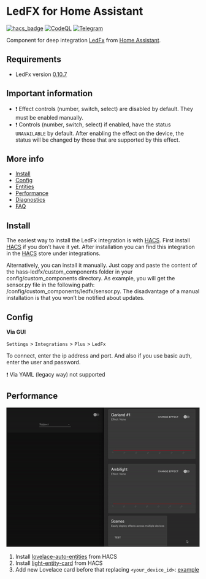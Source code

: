# LedFX for Home Assistant
[![hacs_badge](https://img.shields.io/badge/HACS-Default-41BDF5.svg?style=for-the-badge)](https://github.com/hacs/integration)
[![CodeQL](https://img.shields.io/badge/CODEQL-Passing-30C854.svg?style=for-the-badge)](https://github.com/dmamontov/hass-miwifi/actions?query=CodeQL)
[![Telegram](https://img.shields.io/badge/Telegram-channel-34ABDF.svg?style=for-the-badge)](https://t.me/hass_mamontov_tech)

Component for deep integration [LedFx](https://github.com/LedFx/LedFx) from [Home Assistant](https://www.home-assistant.io/).

## Requirements
* LedFx version [0.10.7](https://github.com/LedFx/LedFx/releases/tag/v0.10.7)

## Important information
* ❗ Effect controls (number, switch, select) are disabled by default. They must be enabled manually.
* ❗ Controls (number, switch, select) if enabled, have the status `UNAVAILABLE` by default. After enabling the effect on the device, the status will be changed by those that are supported by this effect.

## More info

- [Install](https://github.com/dmamontov/hass-ledfx/wiki/Install)
- [Config](https://github.com/dmamontov/hass-ledfx/wiki/Config)
- [Entities](https://github.com/dmamontov/hass-ledfx/wiki/Entities)
- [Performance](https://github.com/dmamontov/hass-ledfx/wiki/Performance)
- [Diagnostics](https://github.com/dmamontov/hass-ledfx/wiki/Diagnostics)
- [FAQ](https://github.com/dmamontov/hass-ledfx/wiki/FAQ)

## Install
The easiest way to install the LedFx integration is with [HACS](https://hacs.xyz/). First install [HACS](https://hacs.xyz/) if you don’t have it yet. After installation you can find this integration in the [HACS](https://hacs.xyz/) store under integrations.

Alternatively, you can install it manually. Just copy and paste the content of the hass-ledfx/custom_components folder in your config/custom_components directory. As example, you will get the sensor.py file in the following path: /config/custom_components/ledfx/sensor.py. The disadvantage of a manual installation is that you won’t be notified about updates.

## Config
**Via GUI**

`Settings` > `Integrations` > `Plus` > `LedFx`

To connect, enter the ip address and port. And also if you use basic auth, enter the user and password.

❗ Via YAML (legacy way) not supported

## Performance
![](/images/performance.gif)

1. Install [lovelace-auto-entities](https://github.com/thomasloven/lovelace-auto-entities) from HACS
2. Install [light-entity-card](https://github.com/ljmerza/light-entity-card) from HACS
3. Add new Lovelace card before that replacing `<your_device_id>`: [example](https://gist.github.com/dmamontov/34d252351d9eda98f53b2d6180771f12)
